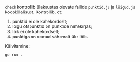 `check` kontrollib ülakaustas olevate failide `punktid.js` ja `lõigud.js` kooskõlalisust.  Kontrollib, et:
1. punktid ei ole kahekordselt;
2. lõigu otspunktid on punktide nimekirjas;
3. lõik ei ole kahekordselt;
4. punktiga on seotud vähemalt üks lõik.

Käivitamine:

`go run .`